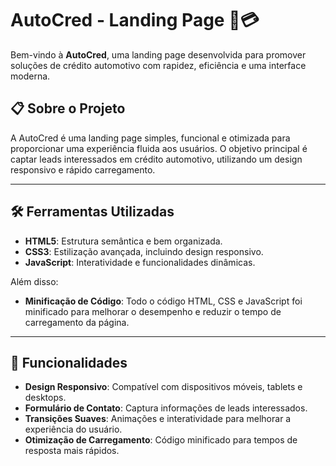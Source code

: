 # AutoCred - Landing Page 🚗💳

Bem-vindo à **AutoCred**, uma landing page desenvolvida para promover soluções de crédito automotivo com rapidez, eficiência e uma interface moderna.

## 📋 Sobre o Projeto

A AutoCred é uma landing page simples, funcional e otimizada para proporcionar uma experiência fluida aos usuários. O objetivo principal é captar leads interessados em crédito automotivo, utilizando um design responsivo e rápido carregamento.

---

## 🛠️ Ferramentas Utilizadas

- **HTML5**: Estrutura semântica e bem organizada.
- **CSS3**: Estilização avançada, incluindo design responsivo.
- **JavaScript**: Interatividade e funcionalidades dinâmicas.

Além disso:
- **Minificação de Código**: Todo o código HTML, CSS e JavaScript foi minificado para melhorar o desempenho e reduzir o tempo de carregamento da página.

---

## 🚀 Funcionalidades

- **Design Responsivo**: Compatível com dispositivos móveis, tablets e desktops.
- **Formulário de Contato**: Captura informações de leads interessados.
- **Transições Suaves**: Animações e interatividade para melhorar a experiência do usuário.
- **Otimização de Carregamento**: Código minificado para tempos de resposta mais rápidos.
